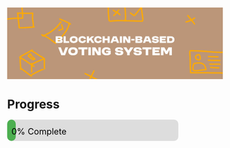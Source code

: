 ![Banner](banner.jpg)

# Progress

<svg width="500" height="50" xmlns="http://www.w3.org/2000/svg">
  <!-- Background of the progress bar -->
  <rect width="400" height="50" fill="#ddd" rx="10" ry="10"/>

  <!-- Small green part at the start of the progress bar -->
  <rect width="20" height="50" fill="#4caf50" rx="10" ry="10"/>

  <!-- Progress Bar -->
  <rect id="progress" width="0" height="50" fill="#4caf50" rx="10" ry="10">
    <animate 
      attributeName="width" 
      from="0" 
      to="0" 
      dur="2s" 
      fill="freeze" />
  </rect>

  <!-- Progress Text (to the left of the bar) -->
  <text x="10" y="35" font-size="20" text-anchor="start" fill="#000">
    0% Complete
  </text>
</svg>
